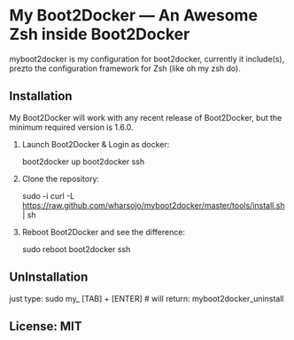 My Boot2Docker — An Awesome Zsh inside Boot2Docker
==================================================

myboot2docker is my configuration for boot2docker, currently it include(s), prezto
the configuration framework for Zsh (like oh my zsh do).

Installation
------------

My Boot2Docker will work with any recent release of Boot2Docker, but the minimum required
version is 1.6.0.

  1. Launch Boot2Docker & Login as docker:

        boot2docker up
        boot2docker ssh

  2. Clone the repository:

        sudo -i
        curl -L https://raw.github.com/wharsojo/myboot2docker/master/tools/install.sh | sh

  3. Reboot Boot2Docker and see the difference:

        sudo reboot
        boot2docker ssh

UnInstallation
--------------

  just type: sudo my_ [TAB] + [ENTER] # will return: myboot2docker_uninstall

License: MIT
------------
